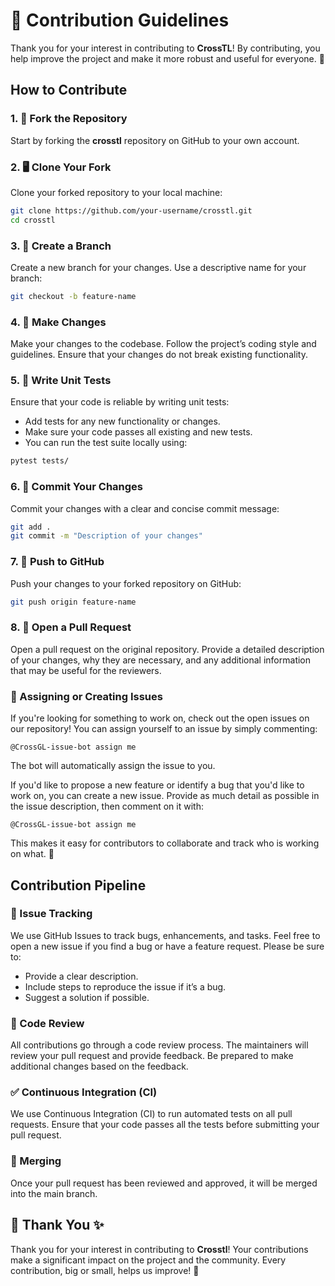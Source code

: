 # 🚀 Contribution Guidelines

Thank you for your interest in contributing to **CrossTL**! By contributing, you help improve the project and make it more robust and useful for everyone. 🎉

## How to Contribute

### 1. 🍴 Fork the Repository

Start by forking the **crosstl** repository on GitHub to your own account.

### 2. 🖥️ Clone Your Fork

Clone your forked repository to your local machine:

```bash
git clone https://github.com/your-username/crosstl.git
cd crosstl
```

### 3. 🌿 Create a Branch

Create a new branch for your changes. Use a descriptive name for your branch:

```bash
git checkout -b feature-name
```

### 4. 🔧 Make Changes

Make your changes to the codebase. Follow the project’s coding style and guidelines. Ensure that your changes do not break existing functionality.

### 5. 🧪 Write Unit Tests

Ensure that your code is reliable by writing unit tests:
- Add tests for any new functionality or changes.
- Make sure your code passes all existing and new tests.
- You can run the test suite locally using:

```bash
pytest tests/
```

### 6. 💾 Commit Your Changes

Commit your changes with a clear and concise commit message:

```bash
git add .
git commit -m "Description of your changes"
```

### 7. 🚀 Push to GitHub

Push your changes to your forked repository on GitHub:

```bash
git push origin feature-name
```

### 8. 🔄 Open a Pull Request

Open a pull request on the original repository. Provide a detailed description of your changes, why they are necessary, and any additional information that may be useful for the reviewers.

### 🔖 Assigning or Creating Issues

If you're looking for something to work on, check out the open issues on our repository! You can assign yourself to an issue by simply commenting:

```plaintext
@CrossGL-issue-bot assign me
```

The bot will automatically assign the issue to you.

If you'd like to propose a new feature or identify a bug that you'd like to work on, you can create a new issue. Provide as much detail as possible in the issue description, then comment on it with:

```plaintext
@CrossGL-issue-bot assign me
```

This makes it easy for contributors to collaborate and track who is working on what. 🎯

## Contribution Pipeline

### 🐛 Issue Tracking

We use GitHub Issues to track bugs, enhancements, and tasks. Feel free to open a new issue if you find a bug or have a feature request. Please be sure to:
- Provide a clear description.
- Include steps to reproduce the issue if it’s a bug.
- Suggest a solution if possible.

### 👀 Code Review

All contributions go through a code review process. The maintainers will review your pull request and provide feedback. Be prepared to make additional changes based on the feedback.

### ✅ Continuous Integration (CI)

We use Continuous Integration (CI) to run automated tests on all pull requests. Ensure that your code passes all the tests before submitting your pull request.

### 🔗 Merging

Once your pull request has been reviewed and approved, it will be merged into the main branch.

## 🙏 Thank You ✨

Thank you for your interest in contributing to **Crosstl**! Your contributions make a significant impact on the project and the community. Every contribution, big or small, helps us improve! 💖
